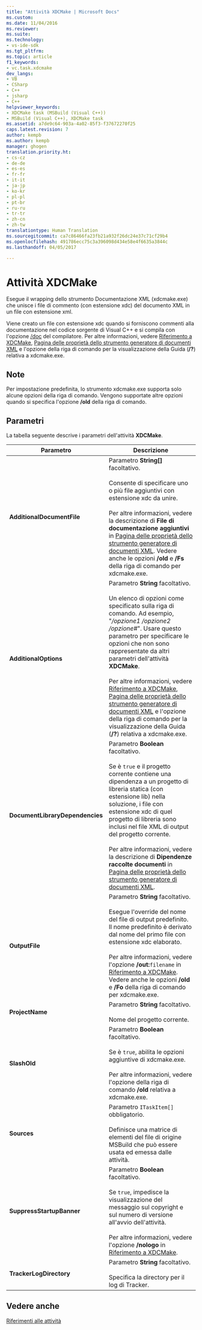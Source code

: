 ```yaml
---
title: "Attività XDCMake | Microsoft Docs"
ms.custom: 
ms.date: 11/04/2016
ms.reviewer: 
ms.suite: 
ms.technology:
- vs-ide-sdk
ms.tgt_pltfrm: 
ms.topic: article
f1_keywords:
- vc.task.xdcmake
dev_langs:
- VB
- CSharp
- C++
- jsharp
- C++
helpviewer_keywords:
- XDCMake task (MSBuild (Visual C++))
- MSBuild (Visual C++), XDCMake task
ms.assetid: a7de9c64-903a-4a02-85f3-f37672270f25
caps.latest.revision: 7
author: kempb
ms.author: kempb
manager: ghogen
translation.priority.ht:
- cs-cz
- de-de
- es-es
- fr-fr
- it-it
- ja-jp
- ko-kr
- pl-pl
- pt-br
- ru-ru
- tr-tr
- zh-cn
- zh-tw
translationtype: Human Translation
ms.sourcegitcommit: ca7c86466fa23fb21a932f26dc24e37c71cf29b4
ms.openlocfilehash: 491786ecc75c3a396098d434e58e4f6635a3844c
ms.lasthandoff: 04/05/2017

---
```

# <a name="xdcmake-task"></a>Attività XDCMake
Esegue il wrapping dello strumento Documentazione XML (xdcmake.exe) che unisce i file di commento (con estensione xdc) del documento XML in un file con estensione xml.  
  
 Viene creato un file con estensione xdc quando si forniscono commenti alla documentazione nel codice sorgente di Visual C++ e si compila con l'opzione [/doc](/cpp/build/reference/doc-process-documentation-comments-c-cpp) del compilatore. Per altre informazioni, vedere [Riferimento a XDCMake](/cpp/ide/xdcmake-reference), [Pagina delle proprietà dello strumento generatore di documenti XML](/cpp/ide/xml-document-generator-tool-property-pages) e l'opzione della riga di comando per la visualizzazione della Guida (**/?**) relativa a xdcmake.exe.  
  
## <a name="remarks"></a>Note  
 Per impostazione predefinita, lo strumento xdcmake.exe supporta solo alcune opzioni della riga di comando. Vengono supportate altre opzioni quando si specifica l'opzione **/old** della riga di comando.  
  
## <a name="parameters"></a>Parametri  
 La tabella seguente descrive i parametri dell'attività **XDCMake**.  
  
|Parametro|Descrizione|  
|---------------|-----------------|  
|**AdditionalDocumentFile**|Parametro **String[]** facoltativo.<br /><br /> Consente di specificare uno o più file aggiuntivi con estensione xdc da unire.<br /><br /> Per altre informazioni, vedere la descrizione di **File di documentazione aggiuntivi** in [Pagina delle proprietà dello strumento generatore di documenti XML](/cpp/ide/xml-document-generator-tool-property-pages). Vedere anche le opzioni **/old** e **/Fs** della riga di comando per xdcmake.exe.|  
|**AdditionalOptions**|Parametro **String** facoltativo.<br /><br /> Un elenco di opzioni come specificato sulla riga di comando. Ad esempio, "*/opzione1 /opzione2 /opzione#*". Usare questo parametro per specificare le opzioni che non sono rappresentate da altri parametri dell'attività **XDCMake**.<br /><br /> Per altre informazioni, vedere [Riferimento a XDCMake](/cpp/ide/xdcmake-reference), [Pagina delle proprietà dello strumento generatore di documenti XML](/cpp/ide/xml-document-generator-tool-property-pages) e l'opzione della riga di comando per la visualizzazione della Guida (**/?**) relativa a xdcmake.exe.|  
|**DocumentLibraryDependencies**|Parametro **Boolean** facoltativo.<br /><br /> Se è `true` e il progetto corrente contiene una dipendenza a un progetto di libreria statica (con estensione lib) nella soluzione, i file con estensione xdc di quel progetto di libreria sono inclusi nel file XML di output del progetto corrente.<br /><br /> Per altre informazioni, vedere la descrizione di **Dipendenze raccolte documenti** in [Pagina delle proprietà dello strumento generatore di documenti XML](/cpp/ide/xml-document-generator-tool-property-pages).|  
|**OutputFile**|Parametro **String** facoltativo.<br /><br /> Esegue l'override del nome del file di output predefinito. Il nome predefinito è derivato dal nome del primo file con estensione xdc elaborato.<br /><br /> Per altre informazioni, vedere l'opzione **/out:**`filename` in [Riferimento a XDCMake](/cpp/ide/xdcmake-reference). Vedere anche le opzioni **/old** e **/Fo** della riga di comando per xdcmake.exe.|  
|**ProjectName**|Parametro **String** facoltativo.<br /><br /> Nome del progetto corrente.|  
|**SlashOld**|Parametro **Boolean** facoltativo.<br /><br /> Se è `true`, abilita le opzioni aggiuntive di xdcmake.exe.<br /><br /> Per altre informazioni, vedere l'opzione della riga di comando **/old** relativa a xdcmake.exe.|  
|**Sources**|Parametro `ITaskItem[]` obbligatorio.<br /><br /> Definisce una matrice di elementi del file di origine MSBuild che può essere usata ed emessa dalle attività.|  
|**SuppressStartupBanner**|Parametro **Boolean** facoltativo.<br /><br /> Se `true`, impedisce la visualizzazione del messaggio sul copyright e sul numero di versione all'avvio dell'attività.<br /><br /> Per altre informazioni, vedere l'opzione **/nologo** in [Riferimento a XDCMake](/cpp/ide/xdcmake-reference).|  
|**TrackerLogDirectory**|Parametro **String** facoltativo.<br /><br /> Specifica la directory per il log di Tracker.|  
  
## <a name="see-also"></a>Vedere anche  
 [Riferimenti alle attività](../msbuild/msbuild-task-reference.md)
